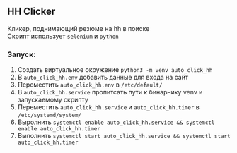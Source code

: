 ## HH Clicker  
Кликер, поднимающий резюме на hh в поиске  
Скрипт использует `selenium` и `python`  

### Запуск:  
1. Создать виртуальное окружение `python3 -m venv auto_click_hh`
2. В `auto_click_hh.env` добавить данные для входа на сайт
3. Переместить `auto_click_hh.env` в `/etc/default/`
4. В `auto_click_hh.service` пропитсать пути к бинарнику venv и запускаемому скрипту
5. Переместить `auto_click_hh.service` и `auto_click_hh.timer` в `/etc/systemd/system/`
6. Выролнить `systemctl enable auto_click_hh.service && systemctl enable auto_click_hh.timer`
7. Выполнить `systemctl start auto_click_hh.service && systemctl start auto_click_hh.timer`